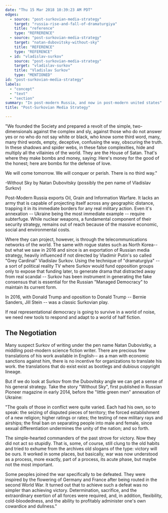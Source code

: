 ```yaml
---
date: "Thu 15 Mar 2018 10:39:23 AM PDT"
edges:
  - source: "post-surkovian-media-strategy"
    target: "russia-rise-and-fall-of-dramaturgiya"
    title: "reference"
    type: "REFRERENCE"
  - source: "post-surkovian-media-strategy"
    target: "natan-dubovitsky-without-sky"
    title: "REFERENCE"
    type: "REFERENCE"
  - id: "vladislav-surkov"
    source: "post-surkovian-media-strategy"
    target: "vladislav-surkov"
    title: "Vladislav Surkov"
    type: "MENTIONED"
id: "post-surkovian-media-strategy"
labels:
  - "concept"
  - "text"
  - "section"
summary: "In post-modern Russia, and now in post-modern united states"
title: "Post-Surkovian Media Strategy"

---
```

"We founded the Society and prepared a revolt of the simple, two-dimensionals against the complex and sly, against those who do not answer yes or no who do not say white or black, who know some third word, many, many third words, empty, deceptive, confusing the way, obscuring the truth. In these shadows and spider webs, in these false complexities, hide and multiply all the villainies of the world. They are the House of Satan. That's where they make bombs and money, saying: Here's money for the good of the honest; here are bombs for the defense of love.

We will come tomorrow. We will conquer or perish. There is no third way."

-Without Sky by Natan Dubovitsky (possibly the pen name of Vladislav Surkov)


Post-Modern Russia exports Oil, Grain and Information Warfare. It lacks an army that is capable of projecting itself across any geographic distance, trapping it in its immediate borders for any real military action. Even it's annexation -- Ukraine being the most immediate example -- require subterfuge. While nuclear weapons, a fundamental component of their security strategy, remains out of reach because of the massive economic, social and environmental costs.

Where they can project, however, is through the telecommunications networks of the world. The same with rogue states such as North Korea-- but what we saw in 2016 and since is an exportation of Russian media strategy, heavily influenced if not directed by Vladimir Putin's so called "Grey Cardinal" Vladislav Surkov. Using the technique of "dramaturgiya" -- a sort of political reality TV where Surkov would fund opposition groups only to expose that funding later, to generate drama that distracted away from real scandal -- Surkov has been instrument in generating the fake consensus that is essential for the Russian "Managed Democracy" to maintain its current form.

In 2016, with Donald Trump and oposition to Donald Trump -- Bernie Sanders, Jill Stein -- was a classic Surkovian play.

If real representational democracy is going to survive in a world of noise, we need new tools to respond and adapt to a world of half fiction.

## The Negotiation

Many suspect Surkov of writing under the pen name Natan Dubovistky, a middling post-modern science fiction writer. There are precious few translations of his work available in English-- as a man with economic sanctions against him, there is no incentive for organizations to translate his work. the translations that do exist exist as bootlegs and dubious copyright lineage.

But if we do look at Surkov from the Dubovitsky angle we can get a sense of his general strategy. Take the story "Without Sky", first published in Russian Pioneer magazine in early 2014, before the "little green men" annexation of Ukraine:

"The goals of those in conflict were quite varied. Each had his own, so to speak: the seizing of disputed pieces of territory; the forced establishment of a new religion; higher ratings or rates; the testing of new military rays and airships; the final ban on separating people into male and female, since sexual differentiation undermines the unity of the nation; and so forth.

The simple-hearted commanders of the past strove for victory. Now they did not act so stupidly. That is, some, of course, still clung to the old habits and tried to exhume from the archives old slogans of the type: victory will be ours. It worked in some places, but basically, war was now understood as a process, more exactly, part of a process, its acute phase, but maybe not the most important.

Some peoples joined the war specifically to be defeated. They were inspired by the flowering of Germany and France after being routed in the second World War. It turned out that to achieve such a defeat was no simpler than achieving victory. Determination, sacrifice, and the extraordinary exertion of all forces were required, and, in addition, flexibility, cold-bloodedness, and the ability to profitably administer one's own cowardice and dullness."
